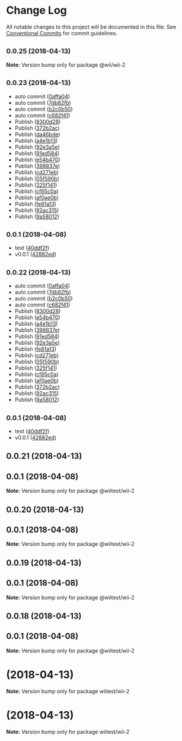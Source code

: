 # Change Log

All notable changes to this project will be documented in this file.
See [Conventional Commits](https://conventionalcommits.org) for commit guidelines.

<a name="0.0.25"></a>
## <small>0.0.25 (2018-04-13)</small>





**Note:** Version bump only for package @wii/wii-2

<a name="0.0.23"></a>
## <small>0.0.23 (2018-04-13)</small>

* auto commit ([0affa04](https://github.com/qinmudi/wii-demo/commit/0affa04))
* auto commit ([7db82fb](https://github.com/qinmudi/wii-demo/commit/7db82fb))
* auto commit ([b2c0b50](https://github.com/qinmudi/wii-demo/commit/b2c0b50))
* auto commit ([c682f41](https://github.com/qinmudi/wii-demo/commit/c682f41))
* Publish ([8300d28](https://github.com/qinmudi/wii-demo/commit/8300d28))
* Publish ([372b2ac](https://github.com/qinmudi/wii-demo/commit/372b2ac))
* Publish ([da46bde](https://github.com/qinmudi/wii-demo/commit/da46bde))
* Publish ([a4e1b13](https://github.com/qinmudi/wii-demo/commit/a4e1b13))
* Publish ([92e3a5e](https://github.com/qinmudi/wii-demo/commit/92e3a5e))
* Publish ([91ed584](https://github.com/qinmudi/wii-demo/commit/91ed584))
* Publish ([e54b470](https://github.com/qinmudi/wii-demo/commit/e54b470))
* Publish ([398837e](https://github.com/qinmudi/wii-demo/commit/398837e))
* Publish ([cd271eb](https://github.com/qinmudi/wii-demo/commit/cd271eb))
* Publish ([05f590b](https://github.com/qinmudi/wii-demo/commit/05f590b))
* Publish ([325f141](https://github.com/qinmudi/wii-demo/commit/325f141))
* Publish ([cf85c0a](https://github.com/qinmudi/wii-demo/commit/cf85c0a))
* Publish ([af0ae0b](https://github.com/qinmudi/wii-demo/commit/af0ae0b))
* Publish ([fe81a13](https://github.com/qinmudi/wii-demo/commit/fe81a13))
* Publish ([92ac315](https://github.com/qinmudi/wii-demo/commit/92ac315))
* Publish ([9a58012](https://github.com/qinmudi/wii-demo/commit/9a58012))



<a name="0.0.1"></a>
## <small>0.0.1 (2018-04-08)</small>

* test ([40ddf2f](https://github.com/qinmudi/wii-demo/commit/40ddf2f))
* v0.0.1 ([42882ed](https://github.com/qinmudi/wii-demo/commit/42882ed))




<a name="0.0.22"></a>
## <small>0.0.22 (2018-04-13)</small>

* auto commit ([0affa04](https://github.com/qinmudi/wii-demo/commit/0affa04))
* auto commit ([7db82fb](https://github.com/qinmudi/wii-demo/commit/7db82fb))
* auto commit ([b2c0b50](https://github.com/qinmudi/wii-demo/commit/b2c0b50))
* auto commit ([c682f41](https://github.com/qinmudi/wii-demo/commit/c682f41))
* Publish ([8300d28](https://github.com/qinmudi/wii-demo/commit/8300d28))
* Publish ([e54b470](https://github.com/qinmudi/wii-demo/commit/e54b470))
* Publish ([a4e1b13](https://github.com/qinmudi/wii-demo/commit/a4e1b13))
* Publish ([398837e](https://github.com/qinmudi/wii-demo/commit/398837e))
* Publish ([91ed584](https://github.com/qinmudi/wii-demo/commit/91ed584))
* Publish ([92e3a5e](https://github.com/qinmudi/wii-demo/commit/92e3a5e))
* Publish ([fe81a13](https://github.com/qinmudi/wii-demo/commit/fe81a13))
* Publish ([cd271eb](https://github.com/qinmudi/wii-demo/commit/cd271eb))
* Publish ([05f590b](https://github.com/qinmudi/wii-demo/commit/05f590b))
* Publish ([325f141](https://github.com/qinmudi/wii-demo/commit/325f141))
* Publish ([cf85c0a](https://github.com/qinmudi/wii-demo/commit/cf85c0a))
* Publish ([af0ae0b](https://github.com/qinmudi/wii-demo/commit/af0ae0b))
* Publish ([372b2ac](https://github.com/qinmudi/wii-demo/commit/372b2ac))
* Publish ([92ac315](https://github.com/qinmudi/wii-demo/commit/92ac315))
* Publish ([9a58012](https://github.com/qinmudi/wii-demo/commit/9a58012))



<a name="0.0.1"></a>
## <small>0.0.1 (2018-04-08)</small>

* test ([40ddf2f](https://github.com/qinmudi/wii-demo/commit/40ddf2f))
* v0.0.1 ([42882ed](https://github.com/qinmudi/wii-demo/commit/42882ed))




<a name="0.0.21"></a>
## 0.0.21 (2018-04-13)



<a name="0.0.1"></a>
## 0.0.1 (2018-04-08)




**Note:** Version bump only for package @wiitest/wii-2

<a name="0.0.20"></a>
## 0.0.20 (2018-04-13)



<a name="0.0.1"></a>
## 0.0.1 (2018-04-08)




**Note:** Version bump only for package @wiitest/wii-2

<a name="0.0.19"></a>
## 0.0.19 (2018-04-13)



<a name="0.0.1"></a>
## 0.0.1 (2018-04-08)




**Note:** Version bump only for package @wiitest/wii-2

<a name="0.0.18"></a>
## 0.0.18 (2018-04-13)



<a name="0.0.1"></a>
## 0.0.1 (2018-04-08)




**Note:** Version bump only for package @wiitest/wii-2

<a name=""></a>
# [](https://github.com/qinmudi/wii-demo/compare/wiitest/wii-2@0.0.16...wiitest/wii-2@) (2018-04-13)




**Note:** Version bump only for package wiitest/wii-2

<a name=""></a>
# [](https://github.com/qinmudi/wii-demo/compare/wiitest/wii-2@0.0.15...wiitest/wii-2@) (2018-04-13)




**Note:** Version bump only for package wiitest/wii-2
